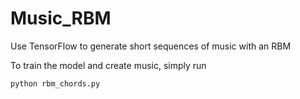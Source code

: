 # Music_RBM
Use TensorFlow to generate short sequences of music with an RBM

To train the model and create music, simply run

```
python rbm_chords.py
```
